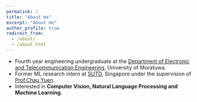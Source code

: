 ```yaml
---
permalink: /
title: "About me"
excerpt: "About me"
author_profile: true
redirect_from: 
  - /about/
  - /about.html
---
```


- Fourth year engineering undergraduate at the [Department of Electronic and Telecommunication Engineering](https://ent.uom.lk/), University of Moratuwa. 
- Former ML research intern at [SUTD](https://www.sutd.edu.sg/), Singapore under the supervision of [Prof.Chau Yuen](https://scholar.google.com/citations?user=7VLbLUMAAAAJ&hl=en).
- Interested in **Computer Vision, Natural Language Processing and Machine Learning**.
